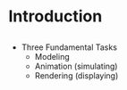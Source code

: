 # Introduction

## 

- Three Fundamental Tasks
    - Modeling
    - Animation (simulating)
    - Rendering (displaying)